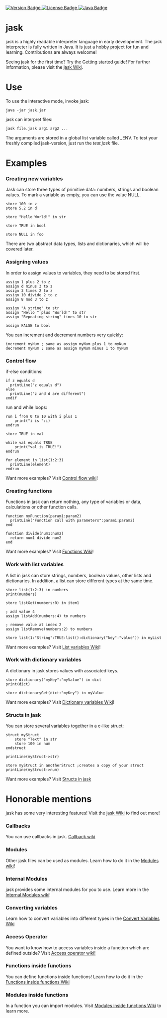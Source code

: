 <p>
    <a href="https://github.com/jpaffrath/jask/releases">
        <img src="https://img.shields.io/badge/version-0.0.1-orange.svg"
             alt="Version Badge">
    </a>
    <a href="https://github.com/jpaffrath/jask/blob/master/LICENSE">
        <img src="https://img.shields.io/badge/license-GPL--3.0-blue.svg"
             alt="License Badge">
    </a>
    <a href="https://java.com/">
        <img src="https://img.shields.io/badge/required java version-1.7-green.svg"
             alt="Java Badge">
    </a>
</p>

# jask
jask is a highly readable interpreter language in early development.
The jask interpreter is fully written in Java.
It is just a hobby project for fun and learning.
Contributions are always welcome!

Seeing jask for the first time? Try the [Getting started guide](https://github.com/jpaffrath/jask/wiki/Getting-started)!
For further information, please visit the [jask Wiki](https://github.com/jpaffrath/jask/wiki).

# Use
To use the interactive mode, invoke jask:
```Assembly
java -jar jask.jar
```
jask can interpret files:
```Assembly
jask file.jask arg1 arg2 ...
```
The arguments are stored in a global list variable called _ENV.
To test your freshly compiled jask-version, just run the _test.jask_ file.

# Examples

### Creating new variables
Jask can store three types of primitive data: numbers, strings and boolean values.
To mark a variable as empty, you can use the value NULL.
```Assembly
store 100 in z
store 5.2 in d

store "Hello World!" in str

store TRUE in bool

store NULL in foo
```
There are two abstract data types, lists and dictionaries, which will be covered later.

### Assigning values
In order to assign values to variables, they need to be stored first.
```Assembly
assign 1 plus 2 to z
assign d minus 3 to z
assign 3 times 2 to z
assign 10 divide 2 to z
assign 8 mod 3 to z

assign "A string" to str
assign "Hello " plus "World!" to str
assign "Repeating string" times 10 to str

assign FALSE to bool
```
You can increment and decrement numbers very quickly:
```Assembly
increment myNum ; same as assign myNum plus 1 to myNum
decrement myNum ; same as assign myNum minus 1 to myNum
```

### Control flow
if-else conditions:
```Assembly
if z equals d
  printLine("z equals d")
else
  printLine("z and d are different")
endif
```
run and while loops:
```Assembly
run i from 0 to 10 with i plus 1
    print("i is ":i)
endrun

store TRUE in val

while val equals TRUE
    print("val is TRUE!")
endrun

for element in list(1:2:3)
  printLine(element)
endrun
```
Want more examples? Visit [Control flow wiki](https://github.com/jpaffrath/jask/wiki/Control-flow)!

### Creating functions
Functions in jask can return nothing, any type of variables or data, calculations or other function calls.
```Assembly
function myFunction(param1:param2)
  printLine("Function call with parameters":param1:param2)
end

function divide(num1:num2)
  return num1 divide num2
end
```
Want more examples? Visit [Functions Wiki](https://github.com/jpaffrath/jask/wiki/Functions)!

### Work with list variables
A list in jask can store strings, numbers, boolean values, other lists and dictionaries.
In addition, a list can store different types at the same time.
```Assembly
store list(1:2:3) in numbers
print(numbers)

store listGet(numbers:0) in item1

; add value 4
assign listAdd(numbers:4) to numbers

; remove value at index 2
assign listRemove(numbers:2) to numbers

store list(1:"String":TRUE:list():dictionary("key":"value")) in myList
```
Want more examples? Visit [List variables Wiki](https://github.com/jpaffrath/jask/wiki/List-variables-in-jask)!

### Work with dictionary variables
A dictionary in jask stores values with associated keys.
```Assembly
store dictionary("myKey":"myValue") in dict
print(dict)

store dictionaryGet(dict:"myKey") in myValue
```
Want more examples? Visit [Dictionary variables Wiki](https://github.com/jpaffrath/jask/wiki/Dictionary-variables-in-jask)!

### Structs in jask
You can store several variables together in a c-like struct:
```Assembly
struct myStruct
    store "Text" in str
    store 100 in num
endstruct

printLine(myStruct->str)

store myStruct in anotherStruct ;creates a copy of your struct
printLine(myStruct->num)
```
Want more examples? Visit [Structs in jask](https://github.com/jpaffrath/jask/wiki/Structs-in-jask)

# Honorable mentions
jask has some very interesting features! Visit the [jask Wiki](https://github.com/jpaffrath/jask/wiki) to find out more!

### Callbacks
You can use callbacks in jask. [Callback wiki](https://github.com/jpaffrath/jask/wiki/Callbacks-in-jask)

### Modules
Other jask files can be used as modules. Learn how to do it in the [Modules wiki](https://github.com/jpaffrath/jask/wiki/Modules)!

### Internal Modules
jask provides some internal modules for you to use. Learn more in the [Internal Modules wiki](https://github.com/jpaffrath/jask/wiki/Internal-Modules)!

### Converting variables
Learn how to convert variables into different types in the [Convert Variables Wiki](https://github.com/jpaffrath/jask/wiki/Convert-variables)

### Access Operator
You want to know how to access variables inside a function which are defined outside?
Visit [Access operator wiki!](https://github.com/jpaffrath/jask/wiki/The-access-operator)

### Functions inside functions
You can define functions inside functions!
Learn how to do it in the [Functions inside functions Wiki](https://github.com/jpaffrath/jask/wiki/Functions-inside-functions!)

### Modules inside functions
In a function you can import modules. Visit [Modules inside functions Wiki](https://github.com/jpaffrath/jask/wiki/Modules-inside-functions!) to learn more.
